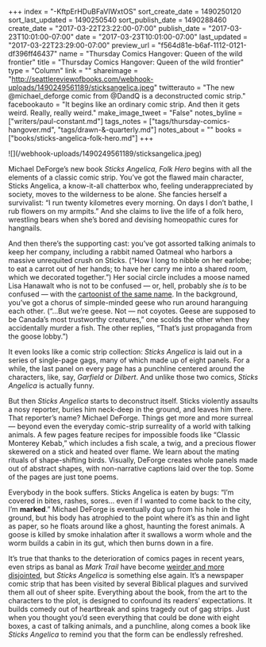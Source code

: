 +++
index = "-KftpErHDuBFaVIWxtOS"
sort_create_date = 1490250120
sort_last_updated = 1490250540
sort_publish_date = 1490288460
create_date = "2017-03-22T23:22:00-07:00"
publish_date = "2017-03-23T10:01:00-07:00"
date = "2017-03-23T10:01:00-07:00"
last_updated = "2017-03-22T23:29:00-07:00"
preview_url = "f564d81e-b6af-1112-0121-df396ff46437"
name = "Thursday Comics Hangover: Queen of the wild frontier"
title = "Thursday Comics Hangover: Queen of the wild frontier"
type = "Column"
link = ""
shareimage = "http://seattlereviewofbooks.com/webhook-uploads/1490249561189/sticksangelica.jpeg"
twitterauto = "The new @michael_deforge comic from @DandQ is a deconstructed comic strip."
facebookauto = "It begins like an ordinary comic strip. And then it gets weird. Really, really weird."
make_image_tweet = "False"
notes_byline = ["writers/paul-constant.md"]
tags_notes = ["tags/thursday-comics-hangover.md", "tags/drawn-&amp;-quarterly.md"]
notes_about = ""
books = ["books/sticks-angelica-folk-hero.md"]
+++
<p class="image">![](/webhook-uploads/1490249561189/sticksangelica.jpeg)</p>

Michael DeForge’s new book *Sticks Angelica, Folk Hero* begins with all the elements of a classic comic strip. You’ve got the flawed main character, Sticks Angelica, a know-it-all chatterbox who, feeling underappreciated by society, moves to the wilderness to be alone.  She fancies herself a survivalist: “I run twenty kilometres every morning. On days I don’t bathe, I rub flowers on my armpits.” And she claims to live the life of a folk hero, wrestling bears when she’s bored and devising homeopathic cures for hangnails.

And then there’s the supporting cast: you’ve got assorted talking animals to keep her company, including a rabbit named Oatmeal who harbors a massive unrequited crush on Sticks. (“How I long to nibble on her earlobe; to eat a carrot out of her hands; to have her carry me into a shared room, which we decorated together.”) Her social circle includes a moose named Lisa Hanawalt who is not to be confused — or, hell, probably she *is* to be confused — with the [cartoonist of the same name](http://www.seattlereviewofbooks.com/reviews/jealousy-and-gluttony/). In the background, you’ve got a chorus of simple-minded geese who run around haranguing each other. (“…But we’re geese. Not — not coyotes. Geese are supposed to be Canada’s most trustworthy creatures,” one scolds the other when they accidentally murder a fish. The other replies, “That’s just propaganda from the goose lobby.”)

It even looks like a comic strip collection: *Sticks Angelica* is laid out in a series of single-page gags, many of which made up of eight panels. For a while, the last panel on every page has a punchline centered around the characters, like, say, *Garfield* or *Dilbert*. And unlike those two comics, *Sticks Angelica* is actually funny. 

But then *Sticks Angelica* starts to deconstruct itself. Sticks violently assaults a nosy reporter, buries him neck-deep in the ground, and leaves him there. That reporter’s name? Michael DeForge. Things get more and more surreal — beyond even the everyday comic-strip surreality of a world with talking animals. A few pages feature recipes for impossible foods like “Classic Monterey Kebab,” which includes a fish scale, a twig, and a precious flower skewered on a stick and heated over flame. We learn about the mating rituals of shape-shifting birds. Visually, DeForge creates whole panels made out of abstract shapes, with non-narrative captions laid over the top. Some of the pages are just tone poems.

Everybody in the book suffers. Sticks Angelica is eaten by bugs: “I’m covered in bites, rashes, sores… even if I wanted to come back to the city, I’m **marked**.” Michael DeForge is eventually dug up from his hole in the ground, but his body has atrophied to the point where it’s as thin and light as paper, so he floats around like a ghost, haunting the forest animals. A goose is killed by smoke inhalation after it swallows a worm whole and the worm builds a cabin in its gut, which then burns down in a fire.

It’s true that thanks to the deterioration of comics pages in recent years, even strips as banal as *Mark Trail* have become [weirder and more disjointed]( http://www.seattlepi.com/comics-and-games/fun/Mark_Trail/2017-03-13/), but *Sticks Angelica* is something else again. It’s a newspaper comic strip that has been visited by several Biblical plagues and survived them all out of sheer spite. Everything about the book, from the art to the characters to the plot, is designed to confound its readers’ expectations. It builds comedy out of heartbreak and spins tragedy out of gag strips. Just when you thought you’d seen everything that could be done with eight boxes, a cast of talking animals, and a punchline, along comes a book like *Sticks Angelica* to remind you that the form can be endlessly refreshed.
